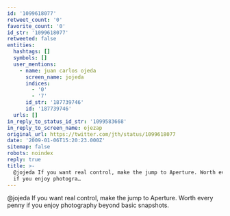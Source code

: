 ```yaml
---
id: '1099618077'
retweet_count: '0'
favorite_count: '0'
id_str: '1099618077'
retweeted: false
entities:
  hashtags: []
  symbols: []
  user_mentions:
    - name: juan carlos ojeda
      screen_name: jojeda
      indices:
        - '0'
        - '7'
      id_str: '187739746'
      id: '187739746'
  urls: []
in_reply_to_status_id_str: '1099583668'
in_reply_to_screen_name: ojezap
original_url: https://twitter.com/jth/status/1099618077
date: '2009-01-06T15:20:23.000Z'
sitemap: false
robots: noindex
reply: true
title: >-
  @jojeda If you want real control, make the jump to Aperture. Worth every penny
  if you enjoy photogra…
---
```


@jojeda If you want real control, make the jump to Aperture. Worth every penny if you enjoy photography beyond basic snapshots.